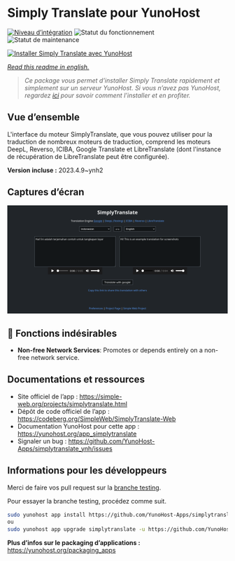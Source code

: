 <!--
N.B.: This README was automatically generated by https://github.com/YunoHost/apps/tree/master/tools/README-generator
It shall NOT be edited by hand.
-->

# Simply Translate pour YunoHost

[![Niveau d’intégration](https://dash.yunohost.org/integration/simplytranslate.svg)](https://dash.yunohost.org/appci/app/simplytranslate) ![Statut du fonctionnement](https://ci-apps.yunohost.org/ci/badges/simplytranslate.status.svg) ![Statut de maintenance](https://ci-apps.yunohost.org/ci/badges/simplytranslate.maintain.svg)

[![Installer Simply Translate avec YunoHost](https://install-app.yunohost.org/install-with-yunohost.svg)](https://install-app.yunohost.org/?app=simplytranslate)

*[Read this readme in english.](./README.md)*

> *Ce package vous permet d’installer Simply Translate rapidement et simplement sur un serveur YunoHost.
Si vous n’avez pas YunoHost, regardez [ici](https://yunohost.org/#/install) pour savoir comment l’installer et en profiter.*

## Vue d’ensemble

L'interface du moteur SimplyTranslate, que vous pouvez utiliser pour la traduction de nombreux moteurs de traduction, comprend les moteurs DeepL, Reverso, ICIBA, Google Translate et LibreTranslate (dont l'instance de récupération de LibreTranslate peut être configurée).

**Version incluse :** 2023.4.9~ynh2

## Captures d’écran

![Capture d’écran de Simply Translate](./doc/screenshots/st_id-en.png)

## :red_circle: Fonctions indésirables

- **Non-free Network Services**: Promotes or depends entirely on a non-free network service.

## Documentations et ressources

* Site officiel de l’app : <https://simple-web.org/projects/simplytranslate.html>
* Dépôt de code officiel de l’app : <https://codeberg.org/SimpleWeb/SimplyTranslate-Web>
* Documentation YunoHost pour cette app : <https://yunohost.org/app_simplytranslate>
* Signaler un bug : <https://github.com/YunoHost-Apps/simplytranslate_ynh/issues>

## Informations pour les développeurs

Merci de faire vos pull request sur la [branche testing](https://github.com/YunoHost-Apps/simplytranslate_ynh/tree/testing).

Pour essayer la branche testing, procédez comme suit.

``` bash
sudo yunohost app install https://github.com/YunoHost-Apps/simplytranslate_ynh/tree/testing --debug
ou
sudo yunohost app upgrade simplytranslate -u https://github.com/YunoHost-Apps/simplytranslate_ynh/tree/testing --debug
```

**Plus d’infos sur le packaging d’applications :** <https://yunohost.org/packaging_apps>